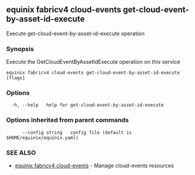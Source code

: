 ## equinix fabricv4 cloud-events get-cloud-event-by-asset-id-execute

Execute get-cloud-event-by-asset-id-execute operation

### Synopsis

Execute the GetCloudEventByAssetIdExecute operation on this service

```
equinix fabricv4 cloud-events get-cloud-event-by-asset-id-execute [flags]
```

### Options

```
  -h, --help   help for get-cloud-event-by-asset-id-execute
```

### Options inherited from parent commands

```
      --config string   config file (default is $HOME/equinix/equinix.yaml)
```

### SEE ALSO

* [equinix fabricv4 cloud-events](equinix_fabricv4_cloud-events.md)	 - Manage cloud-events resources

